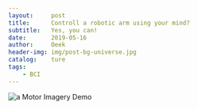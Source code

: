 ```yaml
---
layout:     post                          
title:      Controll a robotic arm using your mind?
subtitle:   Yes, you can!
date:       2019-05-16
author:     Oeek                          
header-img: img/post-bg-universe.jpg          
catalog:    ture                             
tags:
    - BCI
---
```


![a Motor Imagery Demo](https://github.com/WangYiOtago/WangYiOtago.github.io/blob/master/img/BCI1.png)
